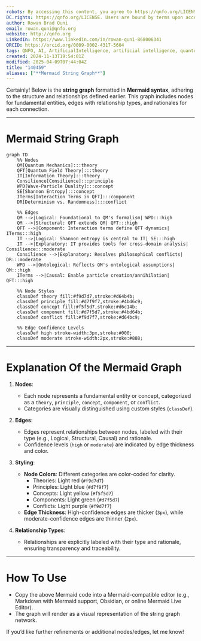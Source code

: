 ```yaml
---
robots: By accessing this content, you agree to https://qnfo.org/LICENSE. Non-commercial use only. Attribution required.
DC.rights: https://qnfo.org/LICENSE. Users are bound by terms upon access.
author: Rowan Brad Quni
email: rowan.quni@qnfo.org
website: http://qnfo.org
LinkedIn: https://www.linkedin.com/in/rowan-quni-868006341
ORCID: https://orcid.org/0009-0002-4317-5604
tags: QNFO, AI, ArtificialIntelligence, artificial intelligence, quantum, physics, science, Einstein, QuantumMechanics, quantum mechanics, QuantumComputing, quantum computing, information, InformationTheory, information theory, InformationalUniverse, informational universe, informational universe hypothesis, IUH
created: 2024-11-13T19:54:01Z
modified: 2025-04-09T07:44:04Z
title: "140459"
aliases: ["**Mermaid String Graph**"]
---
```


Certainly! Below is the **string graph** formatted in **Mermaid syntax**, adhering to the structure and relationships defined earlier. This graph includes nodes for fundamental entities, edges with relationship types, and rationales for each connection.

---

# **Mermaid String Graph**

```mermaid
graph TD
    %% Nodes
    QM[Quantum Mechanics]:::theory
    QFT[Quantum Field Theory]:::theory
    IT[Information Theory]:::theory
    Consilience[Consilience]:::principle
    WPD[Wave-Particle Duality]:::concept
    SE[Shannon Entropy]:::concept
    ITerms[Interaction Terms in QFT]:::component
    DR[Determinism vs. Randomness]:::conflict

    %% Edges
    QM -->|Logical: Foundational to QM's formalism| WPD:::high
    QM -->|Structural: QFT extends QM| QFT:::high
    QFT -->|Component: Interaction terms define QFT dynamics| ITerms:::high
    IT -->|Logical: Shannon entropy is central to IT| SE:::high
    IT -->|Explanatory: IT provides tools for cross-domain analysis| Consilience:::moderate
    Consilience -->|Explanatory: Resolves philosophical conflicts| DR:::moderate
    WPD -->|Ontological: Reflects QM's ontological assumptions| QM:::high
    ITerms -->|Causal: Enable particle creation/annihilation| QFT:::high

    %% Node Styles
    classDef theory fill:#f9d7d7,stroke:#d64b4b;
    classDef principle fill:#d7f9f7,stroke:#4bd6c9;
    classDef concept fill:#f5f5d7,stroke:#d6c14b;
    classDef component fill:#d7f5d7,stroke:#4bd64b;
    classDef conflict fill:#f9d7f7,stroke:#d64bc9;

    %% Edge Confidence Levels
    classDef high stroke-width:3px,stroke:#000;
    classDef moderate stroke-width:2px,stroke:#888;
```

---

# **Explanation Of the Mermaid Graph**

1. **Nodes**:
   - Each node represents a fundamental entity or concept, categorized as a `theory`, `principle`, `concept`, `component`, or `conflict`.
   - Categories are visually distinguished using custom styles (`classDef`).

2. **Edges**:
   - Edges represent relationships between nodes, labeled with their type (e.g., Logical, Structural, Causal) and rationale.
   - Confidence levels (`high` or `moderate`) are indicated by edge thickness and color.

3. **Styling**:
   - **Node Colors**: Different categories are color-coded for clarity.
     - Theories: Light red (`#f9d7d7`)
     - Principles: Light blue (`#d7f9f7`)
     - Concepts: Light yellow (`#f5f5d7`)
     - Components: Light green (`#d7f5d7`)
     - Conflicts: Light purple (`#f9d7f7`)
   - **Edge Thickness**: High-confidence edges are thicker (`3px`), while moderate-confidence edges are thinner (`2px`).

4. **Relationship Types**:
   - Relationships are explicitly labeled with their type and rationale, ensuring transparency and traceability.

---

# **How To Use**

- Copy the above Mermaid code into a Mermaid-compatible editor (e.g., Markdown with Mermaid support, Obsidian, or online Mermaid Live Editor).
- The graph will render as a visual representation of the string graph network.

If you’d like further refinements or additional nodes/edges, let me know!

